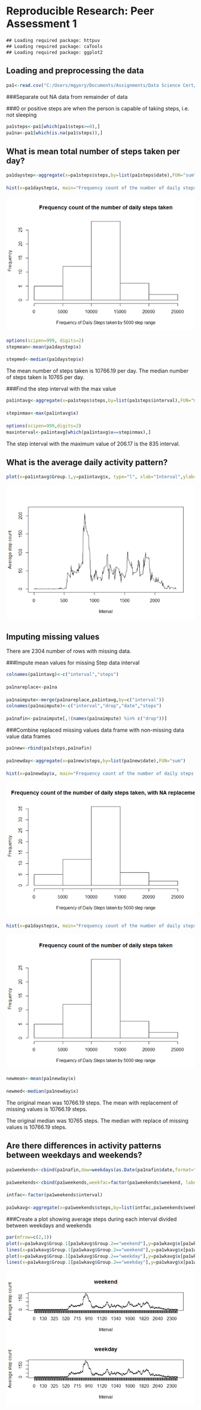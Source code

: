 # Reproducible Research: Peer Assessment 1


```
## Loading required package: httpuv
## Loading required package: caTools
## Loading required package: ggplot2
```

## Loading and preprocessing the data


```r
pa1<-read.csv("C:/Users/mgyory/Documents/Assignments/Data Science Cert/Reproducible Research/Peer Assignment 1/activity.csv")
```

###Separate out NA data from remainder of data

###0 or positive steps are when the person is capable of taking steps, i.e. not sleeping


```r
pa1steps<-pa1[which(pa1$steps>=0),]
pa1na<-pa1[which(is.na(pa1$steps)),]
```

## What is mean total number of steps taken per day?

```r
pa1daystep<-aggregate(x=pa1steps$steps,by=list(pa1steps$date),FUN="sum")

hist(x=pa1daystep$x, main="Frequency count of the number of daily steps taken", xlab="Frequency of Daily Steps taken by 5000 step range")
```

![](PA1_template_files/figure-html/unnamed-chunk-4-1.png) 

```r
options(scipen=999, digits=2)
stepmean<-mean(pa1daystep$x)

stepmed<-median(pa1daystep$x)
```
The mean number of steps taken is 10766.19 per day.
The median number of steps taken is 10765 per day.

###Find the step interval with the max value

```r
pa1intavg<-aggregate(x=pa1steps$steps,by=list(pa1steps$interval),FUN="mean")

stepinmax<-max(pa1intavg$x)

options(scipen=999,digits=2)
maxinterval<-pa1intavg[which(pa1intavg$x==stepinmax),]
```
The step interval with the maximum value of 206.17 is the 835 interval.

## What is the average daily activity pattern?

```r
plot(x=pa1intavg$Group.1,y=pa1intavg$x, type="l", xlab="Interval",ylab="Average step count", xlim=c(0,2375), ylim=c(0,215))
```

![](PA1_template_files/figure-html/unnamed-chunk-6-1.png) 

## Imputing missing values

There are 2304 number of rows with missing data.

###Impute mean values for missing Step data interval

```r
colnames(pa1intavg)<-c("interval","steps")

pa1nareplace<-pa1na

pa1naimpute<-merge(pa1nareplace,pa1intavg,by=c("interval"))
colnames(pa1naimpute)<-c("interval","drop","date","steps")

pa1nafin<-pa1naimpute[,!(names(pa1naimpute) %in% c("drop"))]
```

###Combine replaced missing values data frame with non-missing data value data frames


```r
pa1new<-rbind(pa1steps,pa1nafin)

pa1newday<-aggregate(x=pa1new$steps,by=list(pa1new$date),FUN="sum")

hist(x=pa1newday$x, main="Frequency count of the number of daily steps taken, with NA replacement", xlab="Frequency of Daily Steps taken by 5000 step range")
```

![](PA1_template_files/figure-html/unnamed-chunk-8-1.png) 

```r
hist(x=pa1daystep$x, main="Frequency count of the number of daily steps taken", xlab="Frequency of Daily Steps taken by 5000 step range")
```

![](PA1_template_files/figure-html/unnamed-chunk-8-2.png) 

```r
newmean<-mean(pa1newday$x)

newmed<-median(pa1newday$x)
```

The original mean was 10766.19 steps. The mean with replacement of missing values is 10766.19 steps.

The original median was 10765 steps. The median with replace of missing values is 10766.19 steps. 

## Are there differences in activity patterns between weekdays and weekends?


```r
pa1weekends<-cbind(pa1nafin,dow=weekdays(as.Date(pa1nafin$date,format="%Y-%m-%d")),weekend=(weekdays(as.Date(pa1nafin$date,format="%Y-%m-%d")) =="Saturday" | weekdays(as.Date(pa1nafin$date,format="%Y-%m-%d")) =="Sunday"))

pa1weekends<-cbind(pa1weekends,weekfac=factor(pa1weekends$weekend, labels = c("weekday","weekend")))

intfac<-factor(pa1weekends$interval)

pa1wkavg<-aggregate(x=pa1weekends$steps,by=list(intfac,pa1weekends$weekfac),FUN="mean")
```

###Create a plot showing average steps during each interval divided between weekdays and weekends

```r
par(mfrow=c(2,1))
plot(x=pa1wkavg$Group.1[pa1wkavg$Group.2=="weekend"],y=pa1wkavg$x[pa1wkavg$Group.2=="weekend"], type="l", xlab="Interval",ylab="Average step count", main="weekend")
lines(x=pa1wkavg$Group.1[pa1wkavg$Group.2=="weekend"],y=pa1wkavg$x[pa1wkavg$Group.2=="weekend"], type="l")
plot(x=pa1wkavg$Group.1[pa1wkavg$Group.2=="weekday"],y=pa1wkavg$x[pa1wkavg$Group.2=="weekday"], type="l", xlab="Interval",ylab="Average step count", main="weekday")
lines(x=pa1wkavg$Group.1[pa1wkavg$Group.2=="weekday"],y=pa1wkavg$x[pa1wkavg$Group.2=="weekday"], type="l")
```

![](PA1_template_files/figure-html/unnamed-chunk-10-1.png) 
